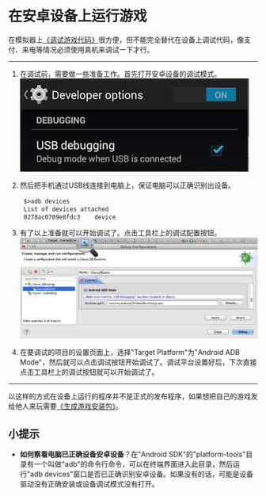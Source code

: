 在安卓设备上运行游戏
==========

在模拟器上[《调试游戏代码》](../3-debugging/zh.md)很方便，但不能完全替代在设备上调试代码，像支付、来电等情况必须使用真机来调试一下才行。

------------

1. 在调试前，需要做一些准备工作。首先打开安卓设备的调试模式。  
  ![](../../res/getting-started/enable-android-debugging.jpg)
2. 然后把手机通过USB线连接到电脑上，保证电脑可以正确识别出设备。  

        $>adb devices
        List of devices attached 
        0278ac0709e8fdc3	device

3. 有了以上准备就可以开始调试了。点击工具栏上的调试配置按钮。  
  ![](./res/js-android-debug-config.jpg)
4. 在要调试的项目的设置页面上，选择"Target Platform"为"Android ADB Mode"，然后就可以点击调试按钮开始调试了。调试平台设置好后，下次直接点击工具栏上的调试按钮就可以开始调试了。

---------------

以这样的方式在设备上运行的程序并不是正式的发布程序，如果想把自己的游戏发给他人来玩需要[《生成游戏安装包》](../5-packaging/to-apk-zh.md)。

小提示
------

* __如何察看电脑已正确设备安卓设备__？在"Android SDK"的"platform-tools"目录有一个叫做"adb"的命令行命令，可以在终端界面进入此目录，然后运行"adb devices"窗口是否已正确识别安卓设备。如果没有的话，可能是设备驱动没有正确安装或设备调试模式没有打开。
